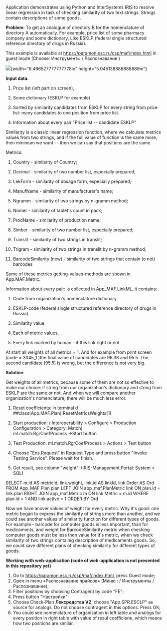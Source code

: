 Application demonstrates using Python and InterSystems IRIS to resolve
linear regression in task of checking similarity of two text strings. Strings contain descriptions of some goods.

**Problem**: To get an analogue of directory B for the nomenclature of
directory A automatically. For example, price list of some pharmacy
company and some dictionary, Like ESKLP (federal single structured
reference directory of drugs in Russia).

This example is available at https://paramon.esc.ru/csp/maf/index.html
in guest mode (Choose: Инструменты / Распознавание )

![](media/image1.png){width="6.496527777777778in"
height="5.045138888888889in"}

**Input data**:

1.  Price list (left part on screen),

2.  Some dictionary (ESKLP for example)

3.  Sorted by similarity candidates from ESKLP for every string from
    price list: many candidates to one position from price list.

4.  Information about every pair "Price list -- candidate ESKLP"

Similarity is a classic linear regression function, where we calculate
metrics values from two strings, and if the full value of function is
the same more, then minimum we want -- then we can say that positions
are the same.

Metrics:

1.  Country - similarity of Country;

2.  Decimal - similarity of two number list, especially prepared;

3.  LekForm - similarity of dosage form, especially prepared;

4.  ManufName - similarity of manufacturer\'s name;

5.  Ngramm - similarity of two strings by n-gramm method;

6.  Nomer - similarity of tablet\'s count in pack;

7.  ProdName - similarity of production name;

8.  Simber - similarity of two number list, especially prepared;

9.  Translit - similarity of two strings in translit;

10. Trigram - similarity of two strings in translit by n-gramm method;

11. BarcodeSimilarity (new) - similarity of two strings that contain (o not) barcodes

Some of these metrics getting-values-methods are shown in
App.MAF.Metric.

Information about every pair: is collected in App_MAF.LinkML, it
contains:

1.  Code from organization's nomenclature dictionary

2.  ESKLP-code (federal single structured reference directory of drugs
    in Russia)

3.  Similarity value

4.  Each of metric values.

5.  Every link marked by human - if this link right or not.

At start all weights of all metrics = 1. And for example from print
screen (code = 3045_1 )the final value of candidates are 96.38 and 95.5.
The second candidate (95.5) is wrong, but the difference is not very
big.

**Solution**

Get weights of all metrics, because some of them are not so effective to
make our choice: if string from our organization's dictionary and string
from ESKLP are the same or not. And when we will compare another
organization's nomenclature, there will be much less error.

1.  Reset coefficients: in terminal d ##class(App.MAF.Plan).ResetMetricsWeights(1)

2.  Start production: ( Interoperability \> Configure \> Production
    Configuration \> Category: Match)\
    ml.match.RgrCoefProcess -\>Start button

3.  Test Production: ml.match.RgrCoefProcess \> Actions \> Test button

4.  Choose "Ens.Request" in Request Type and press button "Invoke Testing Service". Please wait for finish.

5.  Get result, see column "weight": (IRIS-Management Portal: System \>
    SQL)

SELECT m.id AS metricId, link.weight, link.id AS linkId, link.Order AS
Ord FROM App_MAF.Plan plan LEFT JOIN app_maf.PlanMetric link ON plan.id
= link.plan RIGHT JOIN app_maf.Metric m ON link.Metric = m.id WHERE
plan.id = 1 AND link.active = 1 ORDER BY Ord

Now we have anover values of weight for every metric. Why it's good: one metric began to express the similarity of strings more than another, and we could see another values of similarity function for different types of goods. For example - barcode for computer goods is less important, than for medicaments, and weight for BarcodeSimilarity metric when checking computer goods must be less then value for it's metric, when we check similarity of two strings containig description of medicaments goods.
So, we could save different plans of checking similarity for different types of goods.

**Working with web-application (code of web-application is not presented in this repository yet)**
1. Go to https://paramon.esc.ru/csp/maf/index.html, press Guest mode;
2. Open in menu «Распознавание прайсов» (Меню : / Инструменты / Распознавание);
3. Filter positions by choosing Contragent by code "FE";
4. Press button "Настройки";
5. Choose Check-Plan **Лексредства V2**, choose "App.SPR.ESCLP" as source for analogs. Do not choose contragent in this options. Press OK;
6. You could see nomenclature of organisation in left table and analogs for every position in right table with value of resul coefficienе, which means how two positions are similar.
